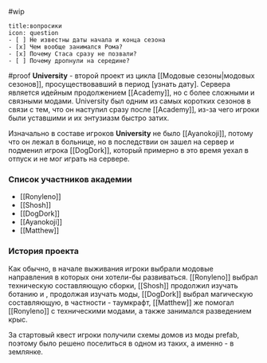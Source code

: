 #wip
```ad-note
title:вопросики
icon: question
- [ ] Не известны даты начала и конца сезона
- [x] Чем вообще занимался Рома? 
- [x] Почему Стаса сразу не позвали?
- [ ] Почему дропнули на середине?
```
#proof
**University**  - второй проект из цикла [[Модовые сезоны|модовых сезонов]], просуществовавший в период [узнать дату]. Сервера является идейным продолжением [[Academy]], но с более сложными и связными модами. University был одним из самых коротких сезонов в связи с тем, что он наступил сразу после [[Academy]], из-за чего игроки были уставшими и их энтузиазм быстро затих.


Изначально в составе игроков **University** не было [[Ayanokoji]], потому что он лежал в больнице, но в последствии он зашел на сервер и подменил игрока [[DogDork]], который примерно в это время уехал в отпуск и не мог играть на сервере.

### Список участников академии
- [[Ronyleno]]
- [[Shosh]]
- [[DogDork]]
- [[Ayanokoji]]
- [[Matthew]]

### История проекта
Как обычно, в начале выживания игроки выбрали модовые направления в которых они хотели-бы развиваться. [[Ronyleno]] выбрал техническую составляющую сборки, [[Shosh]] продолжил изучать ботанию и , продолжая изучать моды, [[DogDork]] выбрал магическую составляющую, в частности - таумкрафт, [[Matthew]] же помогал [[Ronyleno]] с техническими модами, а также занимался разведением крыс.

За стартовый квест игроки получили схемы домов из моды prefab, поэтому было решено поселиться в одном из таких, а именно - в землянке. 







